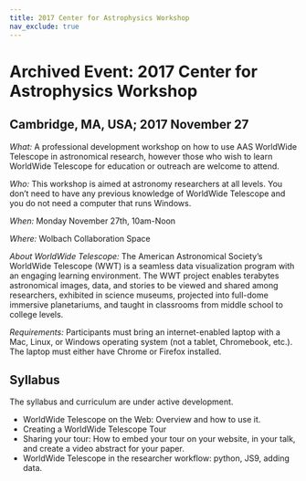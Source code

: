 ```yaml
---
title: 2017 Center for Astrophysics Workshop
nav_exclude: true
---
```


# Archived Event: 2017 Center for Astrophysics Workshop

## Cambridge, MA, USA; 2017 November 27

*What:* A professional development workshop on how to use AAS WorldWide
Telescope in astronomical research, however those who wish to learn WorldWide
Telescope for education or outreach are welcome to attend.

*Who:* This workshop is aimed at astronomy researchers at all levels. You
don’t need to have any previous knowledge of WorldWide Telescope and you do
not need a computer that runs Windows.

*When:* Monday November 27th, 10am-Noon

*Where:* Wolbach Collaboration Space

*About WorldWide Telescope:* The American Astronomical Society’s WorldWide
Telescope (WWT) is a seamless data visualization program with an engaging
learning environment. The WWT project enables terabytes astronomical images,
data, and stories to be viewed and shared among researchers, exhibited in
science museums, projected into full-dome immersive planetariums, and taught
in classrooms from middle school to college levels.

*Requirements:* Participants must bring an internet-enabled laptop with a Mac,
Linux, or Windows operating system (not a tablet, Chromebook, etc.). The
laptop must either have Chrome or Firefox installed.

## Syllabus

The syllabus and curriculum are under active development.

- WorldWide Telescope on the Web: Overview and how to use it.
- Creating a WorldWide Telescope Tour
- Sharing your tour: How to embed your tour on your website, in your talk, and
  create a video abstract for your paper.
- WorldWide Telescope in the researcher workflow: python, JS9, adding data.
